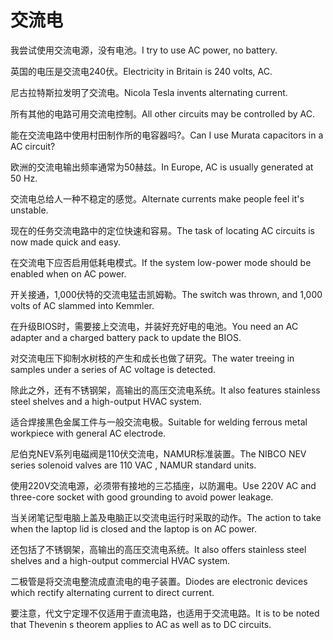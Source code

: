 # 交流电

<p><span class="chinese">我尝试使用交流电源，没有电池。</span><span class="english">I try to use AC power, no battery.</span></p>

<p><span class="chinese">英国的电压是交流电240伏。</span><span class="english">Electricity in Britain is 240 volts, AC.</span></p>

<p><span class="chinese">尼古拉特斯拉发明了交流电。</span><span class="english">Nicola Tesla invents alternating current.</span></p>

<p><span class="chinese">所有其他的电路可用交流电控制。</span><span class="english">All other circuits may be controlled by AC.</span></p>

<p><span class="chinese">能在交流电路中使用村田制作所的电容器吗?。</span><span class="english">Can I use Murata capacitors in a AC circuit?</span></p>

<p><span class="chinese">欧洲的交流电输出频率通常为50赫兹。</span><span class="english">In Europe, AC is usually generated at 50 Hz.</span></p>

<p><span class="chinese">交流电总给人一种不稳定的感觉。</span><span class="english">Alternate currents make people feel it's unstable.</span></p>

<p><span class="chinese">现在的任务交流电路中的定位快速和容易。</span><span class="english">The task of locating AC circuits is now made quick and easy.</span></p>

<p><span class="chinese">在交流电下应否启用低耗电模式。</span><span class="english">If the system low-power mode should be enabled when on AC power.</span></p>

<p><span class="chinese">开关接通，1,000伏特的交流电猛击凯姆勒。</span><span class="english">The switch was thrown, and 1,000 volts of AC slammed into Kemmler.</span></p>

<p><span class="chinese">在升级BIOS时，需要接上交流电，并装好充好电的电池。</span><span class="english">You need an AC adapter and a charged battery pack to update the BIOS.</span></p>

<p><span class="chinese">对交流电压下抑制水树枝的产生和成长也做了研究。</span><span class="english">The water treeing in samples under a series of AC voltage is detected.</span></p>

<p><span class="chinese">除此之外，还有不锈钢架，高输出的高压交流电系统。</span><span class="english">It also features stainless steel shelves and a high-output HVAC system.</span></p>

<p><span class="chinese">适合焊接黑色金属工件与一般交流电极。</span><span class="english">Suitable for welding ferrous metal workpiece with general AC electrode.</span></p>

<p><span class="chinese">尼伯克NEV系列电磁阀是110伏交流电，NAMUR标准装置。</span><span class="english">The NIBCO NEV series solenoid valves are 110 VAC , NAMUR standard units.</span></p>

<p><span class="chinese">使用220V交流电源，必须带有接地的三芯插座，以防漏电。</span><span class="english">Use 220V AC and three-core socket with good grounding to avoid power leakage.</span></p>

<p><span class="chinese">当关闭笔记型电脑上盖及电脑正以交流电运行时采取的动作。</span><span class="english">The action to take when the laptop lid is closed and the laptop is on AC power.</span></p>

<p><span class="chinese">还包括了不锈钢架，高输出的高压交流电系统。</span><span class="english">It also offers stainless steel shelves and a high-output commercial HVAC system.</span></p>

<p><span class="chinese">二极管是将交流电整流成直流电的电子装置。</span><span class="english">Diodes are electronic devices which rectify alternating current to direct current.</span></p>

<p><span class="chinese">要注意，代文宁定理不仅适用于直流电路，也适用于交流电路。</span><span class="english">It is to be noted that Thevenin s theorem applies to AC as well as to DC circuits.</span></p>


